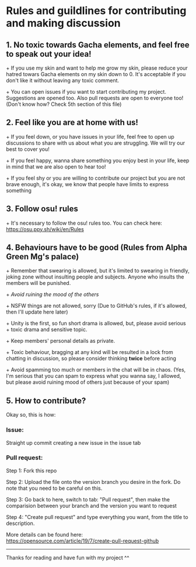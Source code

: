 # Rules and guildlines for contributing and making discussion

## 1. No toxic towards Gacha elements, and feel free to speak out your idea!

\+ If you use my skin and want to help me grow my skin, please reduce your hatred towars Gacha elements on my skin down to 0. It's acceptable if you don't like it without leaving any toxic comment.

\+ You can open issues if you want to start contributing my project. Suggestions are opened too. Also pull requests are open to everyone too! (Don't know how? Check 5th section of this file)

## 2. Feel like you are at home with us!

\+ If you feel down, or you have issues in your life, feel free to open up discussions to share with us about what you are struggling. We will try our best to cover you!

\+ If you feel happy, wanna share something you enjoy best in your life, keep in mind that we are also open to hear too!

\+ If you feel shy or you are willing to contribute our project but you are not brave enough, it's okay, we know that people have limits to express something

## 3. Follow osu! rules

\+ It's necessary to follow the osu! rules too. You can check here: https://osu.ppy.sh/wiki/en/Rules

## 4. Behaviours have to be good (Rules from Alpha Green Mg's palace)

\+ Remember that swearing is allowed, but it's limited to swearing in friendly, joking zone without insulting people and subjects. Anyone who insults the members will be punished.

\+ _Avoid ruining the mood of the others_

\+ NSFW things are not allowed, sorry (Due to GitHub's rules, if it's allowed, then I'll update here later)

\+ Unity is the first, so fun short drama is allowed, but, please avoid serious + toxic drama and sensitive topic.

\+ Keep members' personal details as private.

\+ Toxic behaviour, bragging at any kind will be resulted in a lock from chatting in discussion, so please consider thinking **twice** before acting

\+ Avoid spamming too much or members in the chat will be in chaos. (Yes, I'm serious that you can spam to express what you wanna say, I allowed, but please avoid ruining mood of others just because of your spam)

## 5. How to contribute?

Okay so, this is how:

### Issue: 

Straight up commit creating a new issue in the issue tab

### Pull request:

Step 1: Fork this repo

Step 2: Upload the file onto the version branch you desire in the fork. Do note that you need to be careful on this.

Step 3: Go back to here, switch to tab: "Pull request", then make the comparision between your branch and the version you want to request

Step 4: "Create pull request" and type everything you want, from the title to description.

More details can be found here: https://opensource.com/article/19/7/create-pull-request-github

-----------------------------------------------------------------------------------

Thanks for reading and have fun with my project ^^
